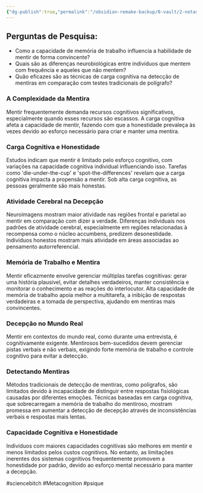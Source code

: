 ```yaml
---
{"dg-publish":true,"permalink":"/obsidian-remake-backup/0-vault/2-notas-permanentes/como-mentir-bem-zt/","dgHomeLink":true,"dgShowLocalGraph":true,"dgShowFileTree":true,"dgEnableSearch":true,"noteIcon":""}
---
```


## Perguntas de Pesquisa:
- Como a capacidade de memória de trabalho influencia a habilidade de mentir de forma convincente?
- Quais são as diferenças neurobiológicas entre indivíduos que mentem com frequência e aqueles que não mentem?
- Quão eficazes são as técnicas de carga cognitiva na detecção de mentiras em comparação com testes tradicionais de polígrafo?

### A Complexidade da Mentira
Mentir frequentemente demanda recursos cognitivos significativos, especialmente quando esses recursos são escassos. A carga cognitiva afeta a capacidade de mentir, fazendo com que a honestidade prevaleça às vezes devido ao esforço necessário para criar e manter uma mentira.

### Carga Cognitiva e Honestidade
Estudos indicam que mentir é limitado pelo esforço cognitivo, com variações na capacidade cognitiva individual influenciando isso. Tarefas como 'die-under-the-cup' e 'spot-the-differences' revelam que a carga cognitiva impacta a propensão a mentir. Sob alta carga cognitiva, as pessoas geralmente são mais honestas.

### Atividade Cerebral na Decepção
Neuroimagens mostram maior atividade nas regiões frontal e parietal ao mentir em comparação com dizer a verdade. Diferenças individuais nos padrões de atividade cerebral, especialmente em regiões relacionadas à recompensa como o núcleo accumbens, predizem desonestidade. Indivíduos honestos mostram mais atividade em áreas associadas ao pensamento autorreferencial.

### Memória de Trabalho e Mentira
Mentir eficazmente envolve gerenciar múltiplas tarefas cognitivas: gerar uma história plausível, evitar detalhes verdadeiros, manter consistência e monitorar o conhecimento e as reações do interlocutor. Alta capacidade de memória de trabalho apoia melhor a multitarefa, a inibição de respostas verdadeiras e a tomada de perspectiva, ajudando em mentiras mais convincentes.

### Decepção no Mundo Real
Mentir em contextos do mundo real, como durante uma entrevista, é cognitivamente exigente. Mentirosos bem-sucedidos devem gerenciar pistas verbais e não verbais, exigindo forte memória de trabalho e controle cognitivo para evitar a detecção.

### Detectando Mentiras
Métodos tradicionais de detecção de mentiras, como polígrafos, são limitados devido à incapacidade de distinguir entre respostas fisiológicas causadas por diferentes emoções. Técnicas baseadas em carga cognitiva, que sobrecarregam a memória de trabalho do mentiroso, mostram promessa em aumentar a detecção de decepção através de inconsistências verbais e respostas mais lentas.

### Capacidade Cognitiva e Honestidade
Indivíduos com maiores capacidades cognitivas são melhores em mentir e menos limitados pelos custos cognitivos. No entanto, as limitações inerentes dos sistemas cognitivos frequentemente promovem a honestidade por padrão, devido ao esforço mental necessário para manter a decepção.

#sciencebitch #Metacognition #psique
